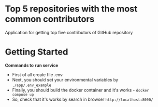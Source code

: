 # Top 5 repositories with the most common contributors
Application for getting top five contributors of GitHub repository

# Getting Started

**Commands to run service**

* First of all create file .env
* Next, you should set your environmental variables by ``./app/.env_example``
* Finally, you should build the docker container and it's works - ``docker compose up``
* So, check that it's works by search in browser ``http://localhost:8000/``

